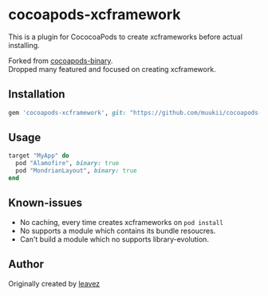 # cocoapods-xcframework

This is a plugin for CococoaPods to create xcframeworks before actual installing.

Forked from [cocoapods-binary](https://github.com/leavez/cocoapods-binary).  
Dropped many featured and focused on creating xcframework.

## Installation

```ruby
gem 'cocoapods-xcframework', git: "https://github.com/muukii/cocoapods-xcframework", branch: "muukii/xc"
```

## Usage

```ruby
target "MyApp" do
  pod "Alamofire", binary: true
  pod "MondrianLayout", binary: true
end
```

## Known-issues

- No caching, every time creates xcframeworks on `pod install`
- No supports a module which contains its bundle resoucres.
- Can't build a module which no supports library-evolution.

## Author

Originally created by [leavez](https://github.com/leavez)
